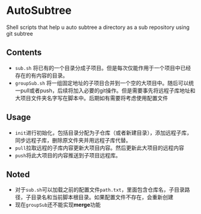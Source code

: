 # AutoSubtree
Shell scripts that help u auto subtree a directory as a sub repository using git subtree

## Contents
- `sub.sh` 将已有的一个目录分成子项目。但是每次仅能作用于一个项目中已经存在的有内容的目录。
- `groupSub.sh` 
将一组固定地址的子项目合并到一个空的大项目中。随后可以统一pull或者push，后续将加入必要的git操作。但是需要事先将远程子库地址和大项目文件夹名字写在脚本中。后期如有需要将考虑使用配置文件

## Usage
- `init`进行初始化，包括目录分配为子仓库（或者新建目录），添加远程子库，同步远程子库，删除原文件夹并用远程子库代替。
- `pull`拉取远程的子库内容更新大项目内容。然后更新此大项目的远程内容
- `push`将此大项目的内容推送到子项目远程库。

## Noted
- 对于`sub.sh`可以加载之前的配置文件`path.txt`，里面包含仓库名，子目录路径，子目录名和当前脚本根目录。如果配置文件不存在，会重新创建
- 现在`groupSub`还不能实现**merge**功能
